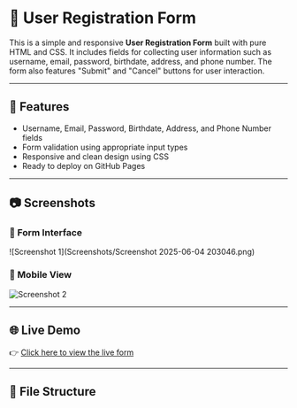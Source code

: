 # 📝 User Registration Form

This is a simple and responsive **User Registration Form** built with pure HTML and CSS. It includes fields for collecting user information such as username, email, password, birthdate, address, and phone number. The form also features "Submit" and "Cancel" buttons for user interaction.

---

## 🚀 Features

- Username, Email, Password, Birthdate, Address, and Phone Number fields
- Form validation using appropriate input types
- Responsive and clean design using CSS
- Ready to deploy on GitHub Pages

---

## 📷 Screenshots

### 🔹 Form Interface
![Screenshot 1](Screenshots/Screenshot 2025-06-04 203046.png)

### 🔹 Mobile View
![Screenshot 2](screenshots/screenshot2.png)



---

## 🌐 Live Demo

👉 [Click here to view the live form](https://your-username.github.io/registration-form/)

---

## 📁 File Structure

